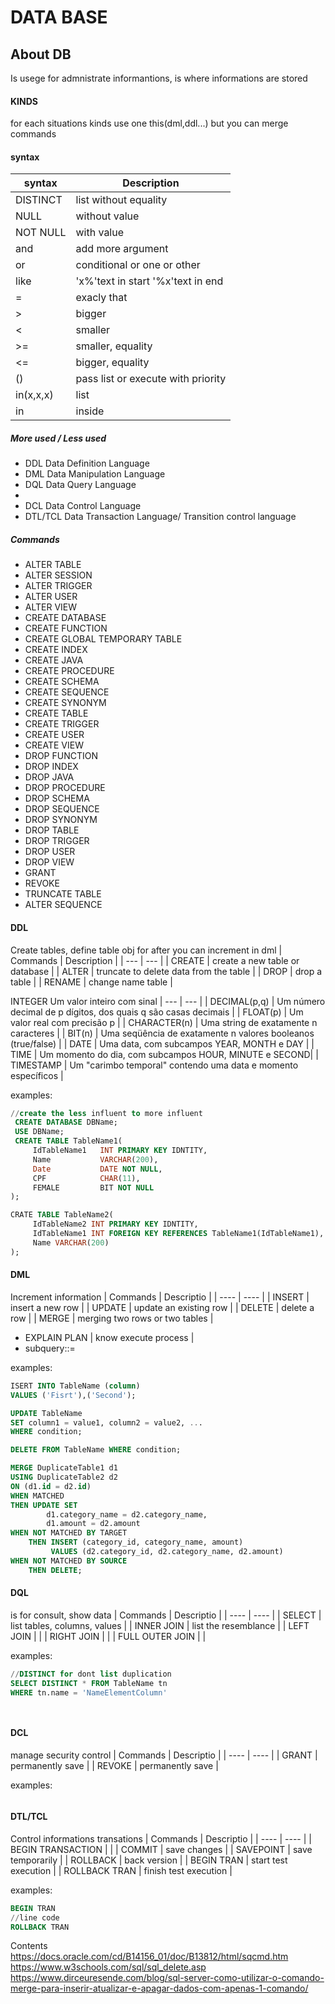 # DATA BASE
## About DB
Is usege for admnistrate informantions, is where informations are stored  

#### KINDS
for each situations kinds use one this(dml,ddl...) but you can merge commands

#### syntax
| syntax | Description |
| --- | --- |
| DISTINCT | list without equality |
| NULL | without value |
| NOT NULL | with value |
| and | add more argument |
| or | conditional or one or other |
| like | 'x%'text in start '%x'text in end |
| = | exacly that |
| > | bigger |
| < | smaller |
| >= | smaller, equality |
| <= | bigger, equality |
| () | pass list or execute with priority |
| in(x,x,x) | list |
| in | inside |


##### More used / Less used
- DDL Data Definition Language
- DML Data Manipulation Language
- DQL Data Query Language
-
- DCL      Data Control Language
- DTL/TCL  Data Transaction Language/
           Transition control language
##### Commands
- ALTER TABLE
- ALTER SESSION
- ALTER TRIGGER
- ALTER USER
- ALTER VIEW
- CREATE DATABASE
- CREATE FUNCTION
- CREATE GLOBAL TEMPORARY TABLE
- CREATE INDEX
- CREATE JAVA
- CREATE PROCEDURE
- CREATE SCHEMA
- CREATE SEQUENCE
- CREATE SYNONYM
- CREATE TABLE
- CREATE TRIGGER
- CREATE USER
- CREATE VIEW
- DROP FUNCTION
- DROP INDEX
- DROP JAVA
- DROP PROCEDURE
- DROP SCHEMA
- DROP SEQUENCE
- DROP SYNONYM
- DROP TABLE
- DROP TRIGGER
- DROP USER
- DROP VIEW
- GRANT
- REVOKE
- TRUNCATE TABLE
- ALTER SEQUENCE

#### DDL
Create tables, define table obj for after you can increment in dml
| Commands | Description |
| --- | --- |
| CREATE | create a new table or database |
| ALTER | truncate to delete data from the table |
| DROP | drop a table |
| RENAME | change name table |

INTEGER	Um valor inteiro com sinal
| --- | --- |
| DECIMAL(p,q) | Um número decimal de p dígitos, dos quais q são casas decimais |
| FLOAT(p) | Um valor real com precisão p |
| CHARACTER(n) | Uma string de exatamente n caracteres |
| BIT(n) | Uma seqüência de exatamente n valores booleanos (true/false) |
| DATE | Uma data, com subcampos YEAR, MONTH e DAY |
| TIME | Um momento do dia, com subcampos HOUR, MINUTE e SECOND|
| TIMESTAMP | Um "carimbo temporal" contendo uma data e momento específicos |

examples:
```sql
//create the less influent to more influent
 CREATE DATABASE DBName;
 USE DBName;
 CREATE TABLE TableName1(
     IdTableName1   INT PRIMARY KEY IDNTITY,
     Name           VARCHAR(200),
     Date           DATE NOT NULL,
     CPF            CHAR(11),
     FEMALE         BIT NOT NULL
);

CRATE TABLE TableName2(
     IdTableName2 INT PRIMARY KEY IDNTITY,
     IdTableName1 INT FOREIGN KEY REFERENCES TableName1(IdTableName1),
     Name VARCHAR(200)
);
```
#### DML
Increment information
| Commands | Descriptio |
| ---- | ---- |
| INSERT | insert a new row |
| UPDATE | update an existing row |
| DELETE | delete a row |
| MERGE | merging two rows or two tables |
- EXPLAIN PLAN | know execute process |
- subquery::=

examples:
```sql
ISERT INTO TableName (column)
VALUES ('Fisrt'),('Second');

UPDATE TableName
SET column1 = value1, column2 = value2, ...
WHERE condition;

DELETE FROM TableName WHERE condition;

MERGE DuplicateTable1 d1
USING DuplicateTable2 d2
ON (d1.id = d2.id)
WHEN MATCHED
THEN UPDATE SET 
        d1.category_name = d2.category_name,
        d1.amount = d2.amount
WHEN NOT MATCHED BY TARGET 
    THEN INSERT (category_id, category_name, amount)
         VALUES (d2.category_id, d2.category_name, d2.amount)
WHEN NOT MATCHED BY SOURCE 
    THEN DELETE;
```
#### DQL
is for consult, show data
| Commands | Descriptio |
| ---- | ---- |
| SELECT | list tables, columns, values |
| INNER JOIN | list the resemblance |
| LEFT JOIN |  |
| RIGHT JOIN |  |
| FULL OUTER JOIN |  |


examples:
```sql
//DISTINCT for dont list duplication
SELECT DISTINCT * FROM TableName tn
WHERE tn.name = 'NameElementColumn'




```



#### DCL
manage security control
| Commands | Descriptio |
| ---- | ---- |
| GRANT | permanently save |
| REVOKE | permanently save |

examples:
```sql

```
#### DTL/TCL
Control informations transations
| Commands | Descriptio |
| ---- | ---- |
| BEGIN TRANSACTION |  |
| COMMIT | save changes |
| SAVEPOINT | save temporarily |
| ROLLBACK | back version |
| BEGIN TRAN | start test execution |
| ROLLBACK TRAN | finish test execution |


examples:
```sql
BEGIN TRAN
//line code
ROLLBACK TRAN
```

Contents
https://docs.oracle.com/cd/B14156_01/doc/B13812/html/sqcmd.htm
https://www.w3schools.com/sql/sql_delete.asp
https://www.dirceuresende.com/blog/sql-server-como-utilizar-o-comando-merge-para-inserir-atualizar-e-apagar-dados-com-apenas-1-comando/
